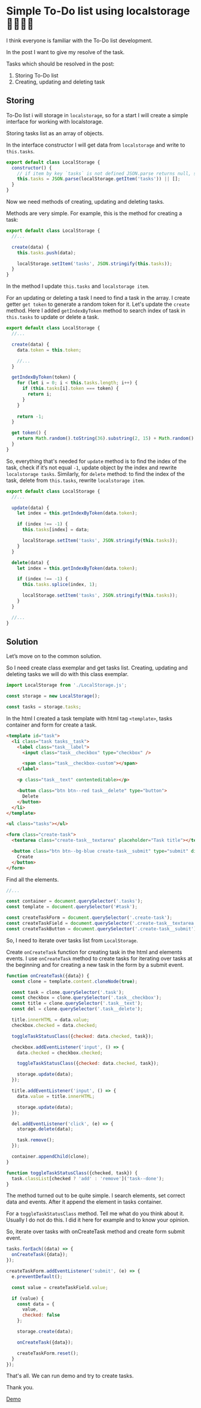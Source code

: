 # Simple To-Do list using localstorage 📝👨🏼‍💻

I think everyone is familiar with the To-Do list development.

In the post I want to give my resolve of the task.

Tasks which should be resolved in the post:

1. Storing To-Do list
2. Creating, updating and deleting task

## Storing

To-Do list i will storage in `localstorage`, so for a start I will create a simple interface for working with localstorage.

Storing tasks list as an array of objects.

In the interface constructor I will get data from `localstorage` and write to `this.tasks`.

```javascript
export default class LocalStorage {
  constructor() {
    // if item by key `tasks` is not defined JSON.parse returns null, so we use `or empty array`
    this.tasks = JSON.parse(localStorage.getItem('tasks')) || [];
  }
}
```

Now we need methods of creating, updating and deleting tasks.

Methods are very simple. For example, this is the method for creating a task:

```javascript
export default class LocalStorage {
  //...

  create(data) {
    this.tasks.push(data);

    localStorage.setItem('tasks', JSON.stringify(this.tasks));
  }
}
```

In the method I update `this.tasks` and `localstorage item`.

For an updating or deleting a task I need to find a task in the array. I create getter `get token` to generate a random token for it. Let's update the `create` method. Here I added `getIndexByToken` method to search index of task in `this.tasks` to update or delete a task.

```javascript
export default class LocalStorage {
  //...

  create(data) {
    data.token = this.token;

    //...
  }

  getIndexByToken(token) {
    for (let i = 0; i < this.tasks.length; i++) {
      if (this.tasks[i].token === token) {
        return i;
      }
    }
      
    return -1;
  }

  get token() {
    return Math.random().toString(36).substring(2, 15) + Math.random().toString(36).substring(2, 15);
  }
}
```

So, everything that's needed for `update` method is to find the index of the task, check if it’s not equal `-1`, update object by the index and rewrite `localstorage tasks`. Similarly, for `delete` method: to find the index of the task, delete from `this.tasks`, rewrite `localstorage item`.

```javascript
export default class LocalStorage {
  //...

  update(data) {
    let index = this.getIndexByToken(data.token);

    if (index !== -1) {
      this.tasks[index] = data;

      localStorage.setItem('tasks', JSON.stringify(this.tasks));
    }
  }

  delete(data) {
    let index = this.getIndexByToken(data.token);

    if (index !== -1) {
      this.tasks.splice(index, 1);

      localStorage.setItem('tasks', JSON.stringify(this.tasks));
    }
  }

  //...
}
```

## Solution

Let’s move on to the common solution.

So I need create class exemplar and get tasks list. Creating, updating and deleting tasks we will do with this class exemplar.

```javascript
import LocalStorage from './LocalStorage.js';

const storage = new LocalStorage();

const tasks = storage.tasks;
```

In the html I created a task template with html tag `<template>`, tasks container and form for create a task.

```html
<template id="task">
  <li class="task tasks__task">
    <label class="task__label">
      <input class="task__checkbox" type="checkbox" />

      <span class="task__checkbox-custom"></span>
    </label>

    <p class="task__text" contenteditable></p>

    <button class="btn btn--red task__delete" type="button">
      Delete
    </button>
  </li>
</template>

<ul class="tasks"></ul>

<form class="create-task">
  <textarea class="create-task__textarea" placeholder="Task title"></textarea>

  <button class="btn btn--bg-blue create-task__submit" type="submit" disabled>
    Create
  </button>
</form>
```

Find all the elements.

```javascript
//...

const container = document.querySelector('.tasks');
const template = document.querySelector('#task');

const createTaskForm = document.querySelector('.create-task');
const createTaskField = document.querySelector('.create-task__textarea');
const createTaskButton = document.querySelector('.create-task__submit');
```

So, I need to iterate over tasks list from `LocalStorage`.

Create `onCreateTask` function for creating task in the html and elements events. I use  `onCreateTask` method to create tasks for iterating over tasks at the beginning and for creating a new task in the form by a submit event.

```javascript
function onCreateTask({data}) {
  const clone = template.content.cloneNode(true);

  const task = clone.querySelector('.task');
  const checkbox = clone.querySelector('.task__checkbox');
  const title = clone.querySelector('.task__text');
  const del = clone.querySelector('.task__delete');

  title.innerHTML = data.value;
  checkbox.checked = data.checked;

  toggleTaskStatusClass({checked: data.checked, task});

  checkbox.addEventListener('input', () => {
    data.checked = checkbox.checked;

    toggleTaskStatusClass({checked: data.checked, task});

    storage.update(data);
  });

  title.addEventListener('input', () => {
    data.value = title.innerHTML;

    storage.update(data);
  });

  del.addEventListener('click', (e) => {
    storage.delete(data);

    task.remove();
  });

  container.appendChild(clone);
}

function toggleTaskStatusClass({checked, task}) {
  task.classList[checked ? 'add' : 'remove']('task--done');
}
```

The method turned out to be quite simple. I search elements, set correct data and events. After it append the element in tasks container.

For a `toggleTaskStatusClass` method. Tell me what do you think about it. Usually I do not do this. I did it here for example and to know your opinion.

So, iterate over tasks with onCreateTask method and create form submit event.

```javascript
tasks.forEach((data) => {
  onCreateTask({data});
});

createTaskForm.addEventListener('submit', (e) => {
  e.preventDefault();

  const value = createTaskField.value;

  if (value) {
    const data = {
      value,
      checked: false
    };

    storage.create(data);

    onCreateTask({data});

    createTaskForm.reset();
  }
});
```

That's all. We can run demo and try to create tasks.

Thank you.

[Demo](https://vladimirschneider.github.io/To-Do-List/)
